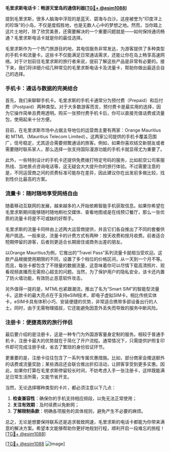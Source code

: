 **毛里求斯电话卡：畅游天堂岛的通信利器[[TG💪+ @esim1088](https://t.me/s/esim1088)]**

提到毛里求斯，很多人脑海中浮现的是蓝天、碧海与白沙。这座被誉为“印度洋上的珍珠”的小岛，不仅是度假胜地，也是无数人心中的梦想之地。然而，当你踏上这片土地时，除了欣赏美景，还需要解决的一个重要问题就是——如何保持通讯畅通？毛里求斯电话卡就是你的最佳选择。

毛里求斯作为一个热门旅游目的地，其电信服务非常发达，为游客提供了多种类型的手机卡和流量卡。这些卡不仅能满足日常通话需求，还能让你在岛上畅享高速网络。对于计划前往毛里求斯的旅行者来说，提前了解这些产品是非常有必要的。接下来，我们将详细介绍几种常见的毛里求斯电话卡及流量卡，帮助你做出最适合自己的选择。

### 手机卡：通话与数据的完美结合

首先，我们来聊聊手机卡。毛里求斯的手机卡通常分为预付费（Prepaid）和后付费（Postpaid）两种类型。对于大多数游客而言，预付费卡是最实用的选择，因为它操作简单且费用透明。购买一张预付费手机卡后，你可以直接充值话费或流量包，使用起来十分方便。

目前，在毛里求斯市场中占据主导地位的运营商主要有两家：Orange Mauritius 和 MTML（Mauritius Telecom Limited）。这两家公司提供的手机卡覆盖范围广，信号稳定，尤其适合需要频繁通话的旅客。例如，如果你喜欢结交新朋友或者需要随时联系家人，那么选择一张支持国际漫游功能的手机卡就显得尤为重要了。

此外，一些特别设计的手机卡还提供免费拨打特定号码的服务，比如航空公司客服热线、当地景点咨询电话等，这无疑会大大提升你的旅行体验。不过需要注意的是，不同运营商之间的资费标准可能存在差异，因此建议你在出发前多做比较，找到性价比最高的方案。

### 流量卡：随时随地享受网络自由

随着移动互联网的发展，越来越多的人开始依赖智能手机获取信息。如果你希望在毛里求斯期间能够随时随地刷社交媒体、查看地图或是在线预订餐厅，那么一张优质的流量卡将是不可或缺的好帮手。

毛里求斯的流量卡同样由上述两大运营商提供，并且它们各自推出了不同的套餐供用户挑选。一般来说，流量卡的计费方式有两种：按天收费和按月收费。前者适合短期停留的游客，后者则更适合长期居住或商务出差的朋友。

以Orange Mauritius为例，它推出的“Travel Pass”系列流量卡就相当受欢迎。这款产品根据使用期限的不同，设置了多个档位的价格区间，从一天到一个月不等。而且，每张卡都包含了不限量的数据流量，这意味着你可以尽情下载高清照片、观看视频直播而无需担心超支的问题。当然，为了保护用户的隐私安全，该卡还内置了防火墙功能，有效防止恶意软件攻击。

另外值得一提的是，MTML也紧跟潮流，推出了名为“Smart SIM”的智能型流量卡。这款卡的最大亮点在于支持eSIM技术，即电子虚拟SIM卡。相比传统实体卡，eSIM卡具有体积小巧、安装便捷的优势，非常适合携带多部设备出行的人士。同时，由于无需物理插拔，它还能避免因意外丢失而导致的服务中断风险。

### 注册卡：便捷高效的旅行伴侣

最后要介绍的是注册卡，这是一种专门为外国游客量身定制的服务。相较于普通手机卡，注册卡最大的优势就在于简化了开户流程。通常情况下，只需提供护照复印件即可完成注册手续，省去了繁琐的身份验证环节。

更重要的是，注册卡往往包含了一系列专属优惠措施。比如，部分商家会赠送额外的话费或流量奖励；某些酒店还会联合推出折扣活动，让顾客享受到更多实惠。因此，如果你打算在毛里求斯停留较长时间，不妨考虑入手一张注册卡，这样既能满足日常生活所需，又能节省开支。

当然，无论选择哪种类型的卡片，都必须注意以下几点：

1. **检查兼容性**：确保你的手机支持相应频段，以免无法正常使用；
2. **关注有效期**：及时续费以免断网；
3. **了解限制条款**：明确各项服务的具体规则，避免产生不必要的麻烦。

总之，无论是想要保持联系还是追求极致网速，毛里求斯的电话卡都能为你带来满意的解决方案。希望本文能够帮助你更好地规划行程，顺利开启一段难忘的旅程！[[TG💪+ @esim1088](https://t.me/s/esim1088)]

[[TG💪+ @esim1088](https://t.me/s/esim1088) ![Image](https://i.postimg.cc/4NQfJmqS/Snipaste-2025-05-13-00-14-12.png)]